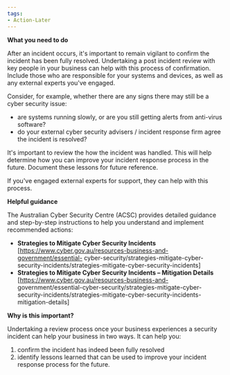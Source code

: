 ```yaml
---
tags:
- Action-Later 
---
```


**What you need to do**

After an incident occurs, it's important to remain vigilant to confirm the incident has been fully resolved. Undertaking a post incident review with key people in your business can help with this process of confirmation. Include those who are responsible for your systems and devices, as well as any external experts you've engaged.

Consider, for example, whether there are any signs there may still be a cyber security issue:

- are systems running slowly, or are you still getting alerts from anti-virus software?  
- do your external cyber security advisers / incident response firm agree the incident is resolved?

It's important to review the how the incident was handled. This will help determine how you can improve your incident response process in the future. Document these lessons for future reference.

If you've engaged external experts for support, they can help with this process.

**Helpful guidance**

The Australian Cyber Security Centre (ACSC) provides detailed guidance and step-by-step instructions to help you understand and implement recommended actions:

- **Strategies to Mitigate Cyber Security Incidents** [https://www.cyber.gov.au/resources-business-and-government/essential- cyber-security/strategies-mitigate-cyber-security-incidents/strategies-mitigate-cyber-security-incidents]
- **Strategies to Mitigate Cyber Security Incidents – Mitigation Details** [https://www.cyber.gov.au/resources-business-and- government/essential-cyber-security/strategies-mitigate-cyber-security-incidents/strategies-mitigate-cyber-security-incidents- mitigation-details]

**Why is this important?**

Undertaking a review process once your business experiences a security incident can help your business in two ways. It can help you:

1. confirm the incident has indeed been fully resolved
2. identify lessons learned that can be used to improve your incident response process for the future.